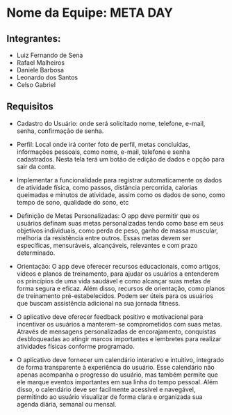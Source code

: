 # Nome da Equipe: META DAY

## Integrantes:
- Luiz Fernando de Sena 
- Rafael Malheiros
- Daniele Barbosa
- Leonardo dos Santos
- Celso Gabriel 

## Requisitos
- Cadastro do Usuário: onde será solicitado nome, telefone, e-mail, senha, confirmação de senha.

- Perfil: Local onde irá conter foto de perfil, metas concluídas, informações pessoais, como nome, e-mail, telefone e senha cadastrados. Nesta tela terá um botão de edição de dados e opção para sair da conta.
  
- Implementar a funcionalidade para registrar automaticamente os dados de atividade física, como passos, distância percorrida, calorias queimadas e minutos de atividade, assim como os dados de sono, como tempo de sono, qualidade do sono, etc
  
- Definição de Metas Personalizadas: O app deve permitir que os usuários definam suas metas personalizadas tendo como base em seus objetivos individuais, como perda de peso, ganho de massa muscular, melhoria da resistência entre outros. Essas metas devem ser específicas, mensuráveis, alcançáveis, relevantes e com prazo determinado.

- Orientação: O app deve oferecer recursos educacionais, como artigos, vídeos e planos de treinamento, para ajudar os usuários a entenderem os princípios de uma vida saudável e como alcançar suas metas de forma segura e eficaz. Além disso, recursos de orientação, como planos de treinamento pré-estabelecidos. Podem ser úteis para os usuários que buscam assistência adicional na sua jornada fitness.

- O aplicativo deve oferecer feedback positivo e motivacional para incentivar os usuários a manterem-se comprometidos com suas metas. Através de mensagens personalizadas de encorajamento, conquistas desbloqueadas ao atingir marcos importantes e lembretes para realizar atividades físicas conforme programado.

- O aplicativo deve fornecer um calendário interativo e intuitivo, integrado de forma transparente à experiência do usuário. Esse calendário não apenas acompanha o progresso do usuário, mas também permite que ele marque eventos importantes em sua linha do tempo pessoal. Além disso, o calendário deve ser facilmente acessível e navegável, permitindo ao usuário visualizar de forma clara e organizada sua agenda diária, semanal ou mensal.
